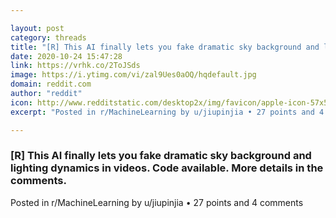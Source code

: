 ```yaml
---

layout: post
category: threads
title: "[R] This AI finally lets you fake dramatic sky background and lighting dynamics in videos. Code available. More details in the comments."
date: 2020-10-24 15:47:28
link: https://vrhk.co/2ToJSds
image: https://i.ytimg.com/vi/zal9Ues0aOQ/hqdefault.jpg
domain: reddit.com
author: "reddit"
icon: http://www.redditstatic.com/desktop2x/img/favicon/apple-icon-57x57.png
excerpt: "Posted in r/MachineLearning by u/jiupinjia • 27 points and 4 comments"

---
```


### [R] This AI finally lets you fake dramatic sky background and lighting dynamics in videos. Code available. More details in the comments.

Posted in r/MachineLearning by u/jiupinjia • 27 points and 4 comments